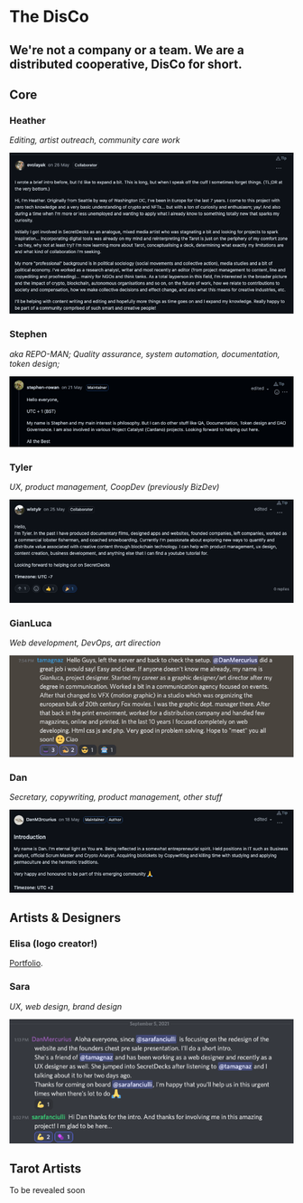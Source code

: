 # The DisCo

## We're not a company or a team. We are a distributed cooperative, DisCo for short.

## Core 

### Heather

_Editing, artist outreach, community care work_

![](../.gitbook/assets/screenshot-2021-09-19-at-21.39.09.png)

### Stephen

_aka REPO-MAN; Quality assurance, system automation, documentation, token design;_ 

![](../.gitbook/assets/screenshot-2021-09-19-at-21.40.22.png)

### Tyler

_UX, product management, CoopDev \(previously BizDev\)_

![](../.gitbook/assets/screenshot-2021-09-19-at-21.39.43.png)

### GianLuca

_Web development, DevOps, art direction_

![](../.gitbook/assets/screenshot-2021-09-19-at-21.45.54.png)

### Dan 

_Secretary, copywriting, product management, other stuff_

![](../.gitbook/assets/screenshot-2021-09-19-at-21.40.15.png)



## Artists & Designers

### Elisa \(logo creator!\)

[Portfolio](https://issuu.com/elisadecrescenzo/docs/portfolioelisadecrescenzo2_798a666232b54b).

### Sara

_UX, web design, brand design_

![](../.gitbook/assets/screenshot-2021-09-19-at-21.49.21.png)

## Tarot Artists

To be revealed soon



